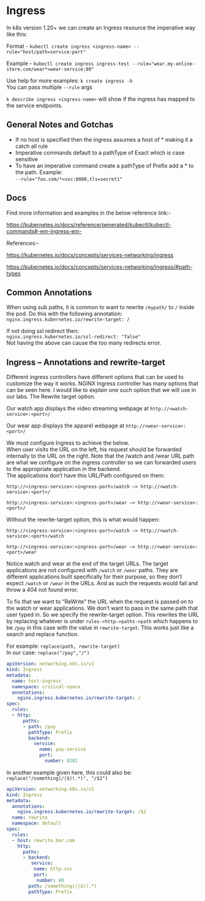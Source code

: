 # Ingress

In k8s version 1.20+ we can create an Ingress resource the imperative way like this:

Format - `kubectl create ingress <ingress-name> --rule="host/path=service:port"`

Example - `kubectl create ingress ingress-test --rule="wear.my-online-store.com/wear*=wear-service:80"`

Use help for more examples: `k create ingress -h`  
You can pass multiple `--rule` args

`k describe ingress <ingress-name>` will show if the ingress has mapped to the service endpoints.

## General Notes and Gotchas

- If no host is specified then the ingress assumes a host of * making it a catch all rule
- Imperative commands default to a pathType of Exact which is case sensitive
- To have an imperative command create a pathType of Prefix add a * to the path.  Example:  
`--rule="foo.com/*=svc:8080,tls=secret1"`

## Docs

Find more information and examples in the below reference link:-

https://kubernetes.io/docs/reference/generated/kubectl/kubectl-commands#-em-ingress-em-

References:-

https://kubernetes.io/docs/concepts/services-networking/ingress

https://kubernetes.io/docs/concepts/services-networking/ingress/#path-types

## Common Annotations

When using sub paths, it is common to want to rewrite `/mypath/` to `/` inside the pod.  Do this with the following annotation:  
`nginx.ingress.kubernetes.io/rewrite-target: /`

If not doing ssl redirect then:  
`nginx.ingress.kubernetes.io/ssl-redirect: "false"`  
Not having the above can cause the too many redirects error.

## Ingress – Annotations and rewrite-target

Different ingress controllers have different options that can be used to customize the way it works. NGINX Ingress controller has many options that can be seen here. I would like to explain one such option that we will use in our labs. The Rewrite target option.

Our watch app displays the video streaming webpage at `http://<watch-service>:<port>/`

Our wear app displays the apparel webpage at `http://<wear-service>:<port>/`

We must configure Ingress to achieve the below.  
When user visits the URL on the left, his request should be forwarded internally to the URL on the right. Note that the /watch and /wear URL path are what we configure on the ingress controller so we can forwarded users to the appropriate application in the backend.  
The applications don’t have this URL/Path configured on them:

`http://<ingress-service>:<ingress-port>/watch –> http://<watch-service>:<port>/`

`http://<ingress-service>:<ingress-port>/wear –> http://<wear-service>:<port>/`

Without the rewrite-target option, this is what would happen:

`http://<ingress-service>:<ingress-port>/watch –> http://<watch-service>:<port>/watch`

`http://<ingress-service>:<ingress-port>/wear –> http://<wear-service>:<port>/wear`

Notice watch and wear at the end of the target URLs. The target applications are not configured with `/watch` or `/wear` paths. They are different applications built specifically for their purpose, so they don’t expect `/watch` or `/wear` in the URLs. And as such the requests would fail and throw a 404 not found error.

To fix that we want to “ReWrite” the URL when the request is passed on to the watch or wear applications. We don’t want to pass in the same path that user typed in. So we specify the rewrite-target option. This rewrites the URL by replacing whatever is under `rules->http->paths->path` which happens to be `/pay` in this case with the value in `rewrite-target`. This works just like a search and replace function.

For example: `replace(path, rewrite-target)`  
In our case: `replace("/pay","/")`

```yaml
apiVersion: networking.k8s.io/v1 
kind: Ingress
metadata:
  name: test-ingress
  namespace: critical-space
  annotations:
    nginx.ingress.kubernetes.io/rewrite-target: /
spec:
  rules:
  - http:
      paths:
      - path: /pay
        pathType: Prefix
        backend:
          service:
            name: pay-service
            port: 
              number: 8282
```
In another example given here, this could also be:  
`replace("/something(/|$)(.*)", "/$2")`

```yaml
apiVersion: networking.k8s.io/v1
kind: Ingress
metadata:
  annotations:
    nginx.ingress.kubernetes.io/rewrite-target: /$2
  name: rewrite
  namespace: default
spec:
  rules:
  - host: rewrite.bar.com
    http:
      paths:
      - backend:
         service:
          name: http-svc
          port: 
           number: 80
        path: /something(/|$)(.*)
        pathType: Prefix
```